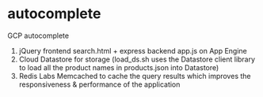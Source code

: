 # autocomplete
GCP autocomplete

1. jQuery frontend search.html + express backend app.js on App Engine
2. Cloud Datastore for storage (load_ds.sh uses the Datastore client library to load all the product names in products.json into Datastore)
3. Redis Labs Memcached to cache the query results which improves the responsiveness & performance of the application


